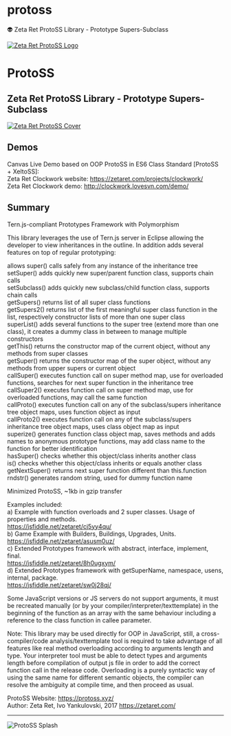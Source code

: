 # protoss
:alien: Zeta Ret ProtoSS Library - Prototype Supers-Subclass

[![Zeta Ret ProtoSS Logo](https://zetaret.com/images/protoss_logo_name.png)](https://protoss.xyz/)

# ProtoSS
## Zeta Ret ProtoSS Library - Prototype Supers-Subclass

[![Zeta Ret ProtoSS Cover](https://zetaret.com/images/protoss_cover.jpg)](https://zetaret.com/projects/protoss/)

## Demos
Canvas Live Demo based on OOP ProtoSS in ES6 Class Standard [ProtoSS + XeltoSS]:  
Zeta Ret Clockwork website: https://zetaret.com/projects/clockwork/  
Zeta Ret Clockwork demo: http://clockwork.lovesvn.com/demo/  

## Summary

Tern.js-compliant Prototypes Framework with Polymorphism

This library leverages the use of Tern.js server in Eclipse allowing the developer to view inheritances in the outline. In addition adds several features on top of regular prototyping:

allows super() calls safely from any instance of the inheritance tree  
setSuper() adds quickly new super/parent function class, supports chain calls  
setSubclass() adds quickly new subclass/child function class, supports chain calls  
getSupers() returns list of all super class functions  
getSupers2() returns list of the first meaningful super class function in the list, respectively constructor lists of more than one super class  
superList() adds several functions to the super tree (extend more than one class), it creates a dummy class in between to manage multiple constructors  
getThis() returns the constructor map of the current object, without any methods from super classes  
getSuper() returns the constructor map of the super object, without any methods from upper supers or current object  
callSuper() executes function call on super method map, use for overloaded functions, searches for next super function in the inheritance tree  
callSuper2() executes function call on super method map, use for overloaded functions, may call the same function  
callProto() executes function call on any of the subclass/supers inheritance tree object maps, uses function object as input  
callProto2() executes function call on any of the subclass/supers inheritance tree object maps, uses class object map as input  
superize() generates function class object map, saves methods and adds names to anonymous prototype functions, may add class name to the function for better identification  
hasSuper() checks whether this object/class inherits another class  
is() checks whether this object/class inherits or equals another class  
getNextSuper() returns next super function different than this.function  
rndstr() generates random string, used for dummy function name  

Minimized ProtoSS, ~1kb in gzip transfer

Examples included:  
a) Example with function overloads and 2 super classes. Usage of properties and methods.  
https://jsfiddle.net/zetaret/cj5yy4qu/  
b) Game Example with Builders, Buildings, Upgrades, Units.  
https://jsfiddle.net/zetaret/asusm0uz/  
c) Extended Prototypes framework with abstract, interface, implement, final.  
https://jsfiddle.net/zetaret/8h0ugxym/  
d) Extended Prototypes framework with getSuperName, namespace, usens, internal, package.  
https://jsfiddle.net/zetaret/sw0j28qj/  

Some JavaScript versions or JS servers do not support arguments, it must be recreated manually (or by your compiler/interpreter/texttemplate) in the beginning of the function as an array with the same behaviour including a reference to the class function in callee parameter.

Note: This library may be used directly for OOP in JavaScript, still, a cross-compiler/code analysis/texttemplate tool is required to take advantage of all features like real method overloading according to arguments length and type. Your interpreter tool must be able to detect types and arguments length before compilation of output js file in order to add the correct function call in the release code. Overloading is a purely syntactic way of using the same name for different semantic objects, the compiler can resolve the ambiguity at compile time, and then proceed as usual.

ProtoSS Website: https://protoss.xyz/  
Author: Zeta Ret, Ivo Yankulovski, 2017 https://zetaret.com/

---
![ProtoSS Splash](http://moheban-ahlebeit.com/images/Protoss-Wallpaper/Protoss-Wallpaper-23.jpg)
